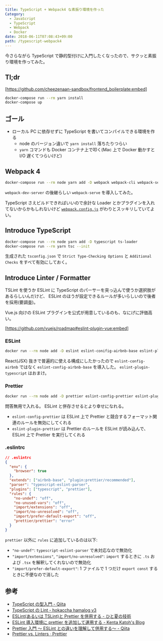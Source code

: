 ```yaml
---
title: TypeScript + Webpack4 な素振り環境を作った
Category:
  - JavaScript
  - TypeScript
  - Webpack
  - Docker
date: 2018-06-11T07:08:43+09:00
path: /typescript-webpack4
---
```


今さらながら TypeScript で静的型付けに入門したくなったので、サクッと素振り環境を作ってみた。

## Tl;dr

[https://github.com/cheezenaan-sandbox/frontend_boilerplate:embed]

```zsh
docker-compose run --rm yarn install
docker-compose up
```

## ゴール

- ローカル PC に依存せずに TypeScript を書いてコンパイルできる環境を作る
  - node のバージョン違いで `yarn install` 落ちたりつらい
  - `yarn` コマンドも Docker コンテナ上で叩く(Mac 上で Docker 動かすと I/O 遅くてつらいけど)

## Webpack 4

```sh
docker-compose run --rm node yarn add -D webpack webpack-cli webpack-serve
```

`webpack-dev-server` の後継らしい `webpack-serve` を導入してみた。

TypeScript さえビルドできればいいので余計な Loader とかプラグインを入れてないからかもしれないけど [`webpack.config.js`](https://github.com/cheezenaan-sandbox/frontend_boilerplate/blob/master/config/webpack.config.js) がわりとスッキリしていてよい。

## Introduce TypeScript

```sh
docker-compose run --rm node yarn add -D typescript ts-loader
docker-compose run --rm yarn tsc --init
```

生成された `tsconfig.json` で `Strict Type-Checking Options` と `Additional Checks` をすべて有効にしておく。

## Introduce Linter / Formatter

TSLint を使うか ESLint に TypeScript のパーサーを突っ込んで使うか選択肢があるらしいんだけど、 ESLint のほうが設定できるルールが多いらしいので後者を採用(要調査)。

Vue.js 向けの ESLint プラグインを公式が用意しているのも、なにげに評価高い。

[https://github.com/vuejs/roadmap#eslint-plugin-vue:embed]

### ESLint

```sh
docker run --rm node add -D eslint eslint-conifig-airbnb-base eslint-plugin-import typescript-eslint-parser eslint-plugin-typescript
```

React(JSX) 抜きで普遍的に使える構成にしたかったので `eslint-config-airbnb` ではなく `eslint-config-airbnb-base` を導入した。
`eslint-plugin-typescript` はおまけ。

### Prettier

```sh
docker run --rm node add -D prettier eslint-config-prettier eslint-plugin-prettier
```

問答無用で入れる。 ESLint と併存させるとより幸せになれる。

- `eslint-config-prettier` は ESLint 上で Prettier と競合するフォーマット関連のルールを無効にしてくれる
- `eslint-plugin-prettier` は Prettier のルールを ESLint が読み込んで、 ESLint 上で Prettier を実行してくれる

### .eslintrc

```json
// .eslintrc
{
  "env": {
    "browser": true
  },
  "extends": ["airbnb-base", "plugin:prettier/recommended"],
  "parser": "typescript-eslint-parser",
  "plugins": ["typescript", "prettier"],
  "rules": {
    "no-undef": "off",
    "no-unused-vars": "off",
    "import/extensions": "off",
    "import/no-unresolved": "off",
    "import/prefer-default-export": "off",
    "prettier/prettier": "error"
  }
}
```

`prettier` 以外に `rules` に追加しているのは以下:

- `"no-undef"`: `typescript-eslint-parser` で未対応なので無効化
- `"import/extensions"`, `"import/no-unresolved"`: `import` するときに `.ts` および `.tsx` を解釈してくれないので無効化
- `"import/prefer-default-export"`: 1 ファイルで 1 つだけ `export const` するときに不便なので消した

## 参考

- [TypeScript の型入門 - Qiita](https://qiita.com/uhyo/items/e2fdef2d3236b9bfe74a)
- [TypeScript の Lint - hokaccha hamalog v3](https://hokaccha.hatenablog.com/entry/2018/01/23/232625)
- [ESLint(あるいは TSLint)と Prettier を併用する - ひと夏の技術](http://tech-1natsu.hatenablog.com/entry/2018/01/07/154941)
- [ESLint 導入環境に prettier を追加して運用する - Kenta Katoh's Blog](https://www.kken.io/posts/prettier-eslint/)
- [Prettier 入門 ～ ESLint との違いを理解して併用する～ - Qiita](https://qiita.com/soarflat/items/06377f3b96964964a65d)
- [Prettier vs. Linters · Prettier](https://prettier.io/docs/en/comparison.html)
